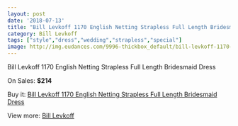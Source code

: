 ```yaml
---
layout: post
date: '2018-07-13'
title: "Bill Levkoff 1170 English Netting Strapless Full Length Bridesmaid Dress"
category: Bill Levkoff
tags: ["style","dress","wedding","strapless","special"]
image: http://img.eudances.com/9996-thickbox_default/bill-levkoff-1170-english-netting-strapless-full-length-bridesmaid-dress.jpg
---
```

Bill Levkoff 1170 English Netting Strapless Full Length Bridesmaid Dress

On Sales: **$214**
<a href="https://www.eudances.com/en/bill-levkoff/3285-bill-levkoff-1170-english-netting-strapless-full-length-bridesmaid-dress.html"><amp-img layout="responsive" width="600" height="600" src="//img.eudances.com/9996-thickbox_default/bill-levkoff-1170-english-netting-strapless-full-length-bridesmaid-dress.jpg" alt="Bill Levkoff 1170 English Netting Strapless Full Length Bridesmaid Dress 0" /></a>
<a href="https://www.eudances.com/en/bill-levkoff/3285-bill-levkoff-1170-english-netting-strapless-full-length-bridesmaid-dress.html"><amp-img layout="responsive" width="600" height="600" src="//img.eudances.com/9999-thickbox_default/bill-levkoff-1170-english-netting-strapless-full-length-bridesmaid-dress.jpg" alt="Bill Levkoff 1170 English Netting Strapless Full Length Bridesmaid Dress 1" /></a>
<a href="https://www.eudances.com/en/bill-levkoff/3285-bill-levkoff-1170-english-netting-strapless-full-length-bridesmaid-dress.html"><amp-img layout="responsive" width="600" height="600" src="//img.eudances.com/9998-thickbox_default/bill-levkoff-1170-english-netting-strapless-full-length-bridesmaid-dress.jpg" alt="Bill Levkoff 1170 English Netting Strapless Full Length Bridesmaid Dress 2" /></a>
<a href="https://www.eudances.com/en/bill-levkoff/3285-bill-levkoff-1170-english-netting-strapless-full-length-bridesmaid-dress.html"><amp-img layout="responsive" width="600" height="600" src="//img.eudances.com/9997-thickbox_default/bill-levkoff-1170-english-netting-strapless-full-length-bridesmaid-dress.jpg" alt="Bill Levkoff 1170 English Netting Strapless Full Length Bridesmaid Dress 3" /></a>

Buy it: [Bill Levkoff 1170 English Netting Strapless Full Length Bridesmaid Dress](https://www.eudances.com/en/bill-levkoff/3285-bill-levkoff-1170-english-netting-strapless-full-length-bridesmaid-dress.html "Bill Levkoff 1170 English Netting Strapless Full Length Bridesmaid Dress")

View more: [Bill Levkoff](https://www.eudances.com/en/57-bill-levkoff "Bill Levkoff")